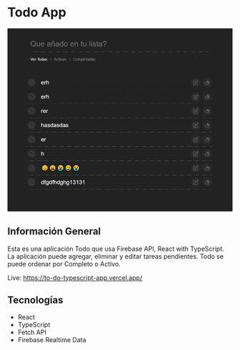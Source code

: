 # Todo App

<img src="https://github.com/yagomateos/to-do-typescript-app/blob/master/Todo%20App.png?raw=true" alt="Todo App" />

## Información General

Esta es una aplicación Todo que usa Firebase API, React with TypeScript. La aplicación puede agregar, eliminar y editar tareas pendientes. Todo se puede ordenar por Completo o Activo.

Live: https://to-do-typescript-app.vercel.app/

## Tecnologías

- React
- TypeScript
- Fetch API
- Firebase Realtime Data
